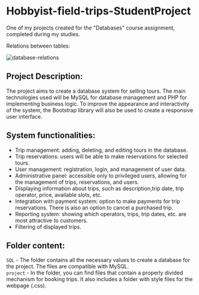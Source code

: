 # Hobbyist-field-trips-StudentProject
One of my projects created for the "Databases" course assignment, completed during my studies.

Relations between tables:

![database-relations](https://user-images.githubusercontent.com/86572700/232116873-90695a86-277a-42ef-828a-70c8625f43f9.png)

## Project Description:

The project aims to create a database system for selling tours. The main technologies used will be MySQL for database management and PHP for implementing business logic. To improve the appearance and interactivity of the system, the Bootstrap library will also be used to create a responsive user interface.

## System functionalities:

- Trip management: adding, deleting, and editing tours in the database.
- Trip reservations: users will be able to make reservations for selected tours.
- User management: registration, login, and management of user data.
- Administrative panel: accessible only to privileged users, allowing for the management of trips, reservations, and users.
- Displaying information about trips, such as description,trip date, trip operator, price, available slots, etc.
- Integration with payment system: option to make payments for trip reservations. There is also an option to cancel a purchased trip.
- Reporting system: showing which operators, trips, trip dates, etc. are most attractive to customers.
- Filtering of displayed trips.

## Folder content:

`SQL` - The folder contains all the necessary values to create a database for the project. The files are compatible with MySQL.
<br>
`project` - In the folder, you can find files that contain a properly divided mechanism for booking trips. It also includes a folder with style files for the webpage (.css).
